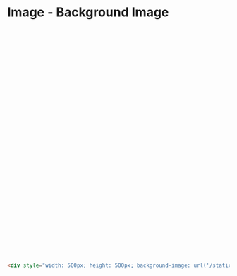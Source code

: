 # Image - Background Image

<div style="width: 500px; height: 500px; background-image: url('/static/images/monitor_november_cover_2019.gif');"></div>

<br>

``` html
<div style="width: 500px; height: 500px; background-image: url('/static/images/monitor_november_cover_2019.gif');"></div>
```
